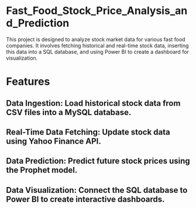 # Fast_Food_Stock_Price_Analysis_and_Prediction
This project is designed to analyze stock market data for various fast food companies. It involves fetching historical and real-time stock data, inserting this data into a SQL database, and using Power BI to create a dashboard for visualization.
# Features
## Data Ingestion: Load historical stock data from CSV files into a MySQL database.
## Real-Time Data Fetching: Update stock data using Yahoo Finance API.
## Data Prediction: Predict future stock prices using the Prophet model.
## Data Visualization: Connect the SQL database to Power BI to create interactive dashboards.
